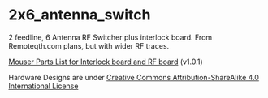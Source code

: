 # 2x6_antenna_switch
2 feedline, 6 Antenna RF Switcher plus interlock board.  From Remoteqth.com plans, but with wider RF traces.

[Mouser Parts List for Interlock board and RF board](http://www.mouser.com/ProjectManager/ProjectDetail.aspx?AccessID=e7a0b5bf58)   (v1.0.1)

Hardware Designs are under [Creative Commons Attribution-ShareAlike 4.0 International License](http://creativecommons.org/licenses/by-sa/4.0/)
